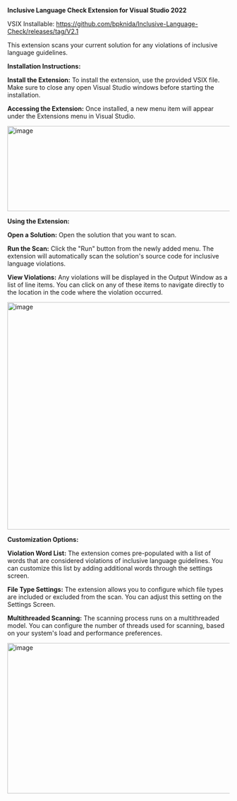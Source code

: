 **Inclusive Language Check Extension for Visual Studio 2022**

VSIX Installable: https://github.com/bpknida/Inclusive-Language-Check/releases/tag/V2.1

This extension scans your current solution for any violations of inclusive language guidelines.

**Installation Instructions:**

**Install the Extension:** To install the extension, use the provided VSIX file. Make sure to close any open Visual Studio windows before starting the installation.

**Accessing the Extension:** Once installed, a new menu item will appear under the Extensions menu in Visual Studio.

<img width="550" height="193" alt="image" src="https://github.com/user-attachments/assets/3774f0b3-d978-462a-90ef-5d2d58734feb" />


**Using the Extension:**

**Open a Solution:** Open the solution that you want to scan.

**Run the Scan:** Click the "Run" button from the newly added menu. The extension will automatically scan the solution's source code for inclusive language violations.

**View Violations:** Any violations will be displayed in the Output Window as a list of line items. You can click on any of these items to navigate directly to the location in the code where the violation occurred.


<img width="1122" height="515" alt="image" src="https://github.com/user-attachments/assets/12b0313e-70d3-4a18-a9ab-1daf963dbef9" />


**Customization Options:**

**Violation Word List:** The extension comes pre-populated with a list of words that are considered violations of inclusive language guidelines. You can customize this list by adding additional words through the settings screen.

**File Type Settings:** The extension allows you to configure which file types are included or excluded from the scan. You can adjust this setting on the Settings Screen.

**Multithreaded Scanning:** The scanning process runs on a multithreaded model. You can configure the number of threads used for scanning, based on your system's load and performance preferences.


<img width="640" height="341" alt="image" src="https://github.com/user-attachments/assets/5b17af8a-dc44-4997-b235-7990771c6a1a" />







 







